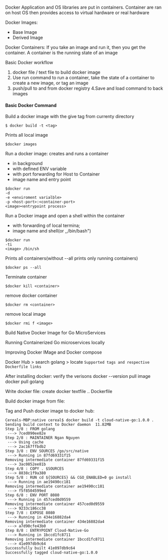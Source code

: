 Docker
Application and OS libraries are put in containers.
Container are ran on host OS then provides access to virtual hardware or real hardware

Docker Images:
* Base Image
* Derived Image

Docker Containers:
If you take an image and run it, then you get the container.
A container is the running state of an image


Basic Docker workflow
1. docker file / text file to build docker image
2. Use run command to run a container, take the state of a container to create a new image, or tag an image
3. push/pull to and from docker registry
4.Save and load command to back images


#### Basic Docker Command

Build a docker image with the give tag from currenty directory
```
$ docker build -t <tag>
```
Prints all local image
```
$docker images
```
Run a docker image: creates and runs a container
* in background
* with defined ENV variable
* with port forwarding for Host to Container
* image name and entry point

```
$docker run
-d
-e <enviroment varialble>
-p <host-port>:<container-port>
<image><entrypoint process>
```

Run a Docker image and open a shell within the container
* with forwarding of local termina;
* image name and shell(or ,,/bin/bash")
```
$docker run
-ti
<image> /bin/sh
```
Prints all containers(without --all prints only running containers)

```
$docker ps --all
```
Terminate container
```
$docker kill <container>
```
remove docker container
```
$docker rm <container>
```
remove local image
```
$docker rmi f <image>
``` 
Build Native Docker Image for Go MicroServices


Running Containerized Go microservices locally

Improving Docker IMage and Docker compose



Docker Hub > search golang > locate `Supported tags and respective Dockerfile links`


After installing docker:
verify the verisons
docker --version
pull image
docker pull golang

Write docker file:
create docker textfile .. Dockerfile


Build docker image from file:

Tag and Push docker image to docker hub:



```
Cereals-MBP:native cereal$ docker build -t cloud-native-go:1.0.0 .
Sending build context to Docker daemon  11.82MB
Step 1/8 : FROM golang
 ---> 7ced090ee82e
Step 2/8 : MAINTAINER Ngan Nguyen
 ---> Using cache
 ---> 2ac167ffbdb2
Step 3/8 : ENV SOURCES /go/src/native
 ---> Running in 87fd69331f15
Removing intermediate container 87fd69331f15
 ---> 3ac0852ee81b
Step 4/8 : COPY . $SOURCES
 ---> 8838c1f9a380
Step 5/8 : RUN cd ${SOURCES} && CGO_ENABLED=0 go install
 ---> Running in ae19490cc181
Removing intermediate container ae19490cc181
 ---> f5f8504599ed
Step 6/8 : ENV PORT 8080
 ---> Running in 457ced0d9559
Removing intermediate container 457ced0d9559
 ---> 9233c186cc38
Step 7/8 : EXPOSE 8080
 ---> Running in 434e16882da4
Removing intermediate container 434e16882da4
 ---> a7d90cfe43b0
Step 8/8 : ENTRYPOINT Cloud-Native-Go
 ---> Running in 1bccd1fc8711
Removing intermediate container 1bccd1fc8711
 ---> 41e097db9c64
Successfully built 41e097db9c64
Successfully tagged cloud-native-go:1.0.0

```